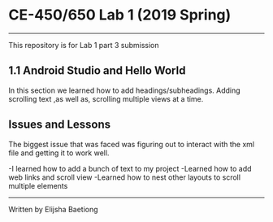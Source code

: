 # CE-450/650 Lab 1 (2019 Spring)
---
This repository is for Lab 1 part 3 submission
 
## 1.1 Android Studio and Hello World
 
In this section we learned how to add headings/subheadings. Adding scrolling text
,as well as, scrolling multiple views at a time.
 
## Issues and Lessons
 
The biggest issue that was faced  was figuring out to interact with the xml file and getting it to work well.

-I learned how to add a bunch of text to my project
-Learned how to add web links and scroll view
-Learned how to nest other layouts to scroll multiple elements
 
---
Written by Elijsha Baetiong
